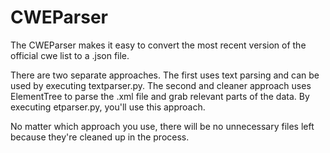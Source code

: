 # CWEParser
The CWEParser makes it easy to convert the most recent version of the official cwe list
to a .json file. 

There are two separate approaches. The first uses text parsing and can be used by executing textparser.py.
The second and cleaner approach uses ElementTree to parse the .xml file and grab relevant parts of the data. By
executing etparser.py, you'll use this approach.

No matter which approach you use, there will be no unnecessary files left
because they're cleaned up in the process.